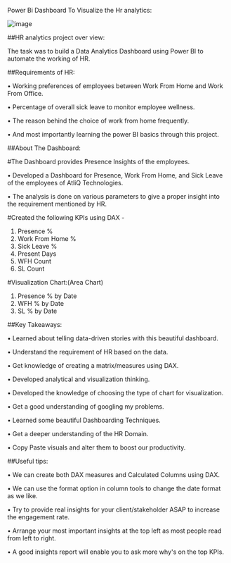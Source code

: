 Power Bi Dashboard To Visualize the Hr analytics:

![image](https://user-images.githubusercontent.com/118765347/218857125-91542a35-5765-4658-96a6-c15781dd739c.png)

##HR analytics project over view:

The task was to build a Data Analytics Dashboard using Power BI to automate the working of HR.

##Requirements of HR:

•	Working preferences of employees between Work From Home and Work From Office.

•	Percentage of overall sick leave to monitor employee wellness.

•	The reason behind the choice of work from home frequently.

•	And most importantly learning the power BI basics through this project.

##About The Dashboard:

#The Dashboard provides Presence Insights of the employees. 

• Developed a Dashboard for Presence, Work From Home, and Sick Leave of the employees of AtliQ Technologies.

• The analysis is done on various parameters to give a proper insight into the requirement mentioned by HR.

#Created the following KPIs using DAX -
1.	Presence %
2.	Work From Home %
3.	Sick Leave %
4.	Present Days
5.	WFH Count
6.	SL Count

#Visualization Chart:(Area Chart)
1.	Presence % by Date
2.	WFH % by Date
3.	SL % by Date

##Key Takeaways:

•	Learned about telling data-driven stories with this beautiful dashboard.

•	Understand the requirement of HR based on the data.

•	Get knowledge of creating a matrix/measures using DAX.

•	Developed analytical and visualization thinking.

•	Developed the knowledge of choosing the type of chart for visualization.

•	Get a good understanding of googling my problems.

•	Learned some beautiful Dashboarding Techniques.

•	Get a deeper understanding of the HR Domain.

•	Copy Paste visuals and alter them to boost our productivity.

##Useful tips:

• We can create both DAX measures and Calculated Columns using DAX.

• We can use the format option in column tools to change the date format as we like.

• Try to provide real insights for your client/stakeholder ASAP to increase the engagement rate.

• Arrange your most important insights at the top left as most people read from left to right.

• A good insights report will enable you to ask more why's on the top KPIs.



